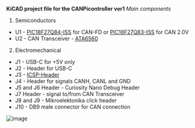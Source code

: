 
**KiCAD project file for the CANPicontroller ver1**
*Main components*
1. Semiconductors
  - U1 - [PIC18F27Q84-ISS](https://www.microchip.com/wwwproducts/en/PIC18F27Q84) for CAN-FD or [PIC18F27Q83-ISS](https://www.microchip.com/wwwproducts/en/PIC18F27Q83) for CAN 2.0V 
  - U2 - CAN Transceiver - [ATA6560](https://www.microchip.com/wwwproducts/en/ATA6560)
2. Electromechanical
  - J1 - USB-C for +5V only
  - J2 - Header for USB-C
  - J3 - [ICSP-Header](https://ww1.microchip.com/downloads/en/devicedoc/30277d.pdf)
  - J4 - Header for signals CANH, CANL and GND
  - J5 and J6 Header - Curiosity Nano Debug Header
  - J7 Header - signal to/from CAN Transceiver
  - J8 and J9 - Mikroelektonika click header
  - J10 - DB9 male connector for CAN connection




![image](https://user-images.githubusercontent.com/82336645/116558031-4f919580-a8ff-11eb-8554-bc1d3ab76805.png)

